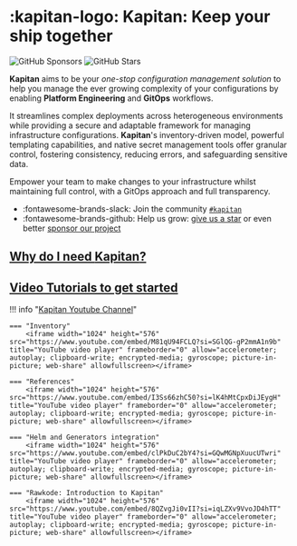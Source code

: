 # :kapitan-logo: **Kapitan: Keep your ship together**

![GitHub Sponsors](https://img.shields.io/github/sponsors/kapicorp?style=for-the-badge)
![GitHub Stars](https://img.shields.io/github/stars/kapicorp/kapitan?style=for-the-badge)

**Kapitan** aims to be your *one-stop configuration management solution* to help you manage the ever growing complexity of your configurations by enabling **Platform Engineering** and **GitOps** workflows. 

It streamlines complex deployments across heterogeneous environments while providing a secure and adaptable framework for managing infrastructure configurations.  **Kapitan**'s inventory-driven model, powerful templating capabilities, and native secret management tools offer granular control, fostering consistency, reducing errors, and safeguarding sensitive data.

Empower your team to make changes to your infrastructure whilst maintaining full control, with a GitOps approach and full transparency.

* :fontawesome-brands-slack: Join the community [`#kapitan`](https://kubernetes.slack.com/archives/C981W2HD3)
* :fontawesome-brands-github: Help us grow: [give us a star](https://github.com/kapicorp/kapitan/stargazers) or even better [sponsor our project](pages/contribute/sponsor/)

## [Why do I need **Kapitan**?](pages/blog/posts/2022-12-04.md#why-do-i-need-kapitan) 

## [Video Tutorials to get started](https://www.youtube.com/@kapitandev)

!!! info "[Kapitan Youtube Channel](https://www.youtube.com/@kapitandev)"

    === "Inventory"
        <iframe width="1024" height="576" src="https://www.youtube.com/embed/M81qU94FCLQ?si=SGlQG-gP2mmA1n9b" title="YouTube video player" frameborder="0" allow="accelerometer; autoplay; clipboard-write; encrypted-media; gyroscope; picture-in-picture; web-share" allowfullscreen></iframe>

    === "References"
        <iframe width="1024" height="576" src="https://www.youtube.com/embed/I3Ss66zhC50?si=lK4hMtCpxDiJEygH" title="YouTube video player" frameborder="0" allow="accelerometer; autoplay; clipboard-write; encrypted-media; gyroscope; picture-in-picture; web-share" allowfullscreen></iframe>

    === "Helm and Generators integration"
        <iframe width="1024" height="576" src="https://www.youtube.com/embed/clPkDuC2bY4?si=GQwMGNpXuucUTwri" title="YouTube video player" frameborder="0" allow="accelerometer; autoplay; clipboard-write; encrypted-media; gyroscope; picture-in-picture; web-share" allowfullscreen></iframe>

    === "Rawkode: Introduction to Kapitan"
        <iframe width="1024" height="576" src="https://www.youtube.com/embed/8QZvgJi0vII?si=iqLZXv9VvoJD4hTT" title="YouTube video player" frameborder="0" allow="accelerometer; autoplay; clipboard-write; encrypted-media; gyroscope; picture-in-picture; web-share" allowfullscreen></iframe>